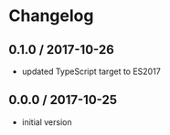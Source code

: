 # Changelog

## 0.1.0 / 2017-10-26

* updated TypeScript target to ES2017

## 0.0.0 / 2017-10-25

* initial version
